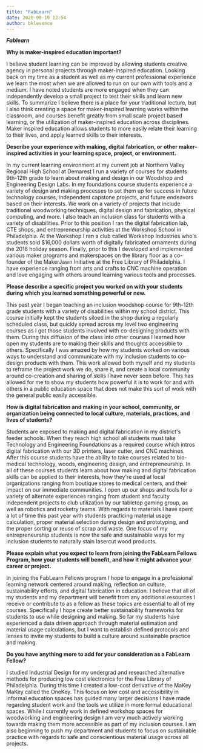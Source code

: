```yaml
---
title: "FabLearn"
date: 2020-08-10 12:54
author: bklevence
---
```


***Fablearn***

**Why is maker-inspired education important?**

I believe student learning can be improved by allowing students creative agency in personal projects through maker-inspired education. Looking back on my time as a student as well as my current professional experience we learn the most when we are allowed to run on our own with tools and a medium. I have noted students are more engaged when they can independently develop a small project to test their skills and learn new skills. To summarize I believe there is a place for your traditional lecture, but I also think creating a space for maker-inspired learning works within the classroom, and courses benefit greatly from small scale project based learning, or the utilization of maker-inspired education across disciplines. Maker inspired education allows students to more easily relate their learning to their lives, and apply learned skills to their interests.

**Describe your experience with making, digital fabrication, or other maker-inspired activities in your learning space, project, or environment.**

In my current learning environment at my current job at Northern Valley Regional High School at Demarest I run a variety of courses for students 9th-12th grade to learn about making and design in our Woodshop and Engineering Design Labs. In my foundations course students experience a variety of design and making processes to set them up for success in future technology courses, independent capstone projects, and future endeavors based on their interests. We work on a variety of projects that include traditional woodworking techniques, digital design and fabrication, physical computing, and more. I also teach an inclusion class for students with a variety of disabilities.  Prior to this position I ran the digital fabrication lab, CTE shops, and entrepreneurship activities at the Workshop School in Philadelphia. At the Workshop I ran a club called Workshop Industries who's students sold $16,000 dollars worth of digitally fabricated ornaments during the 2018 holiday season. Finally, prior to this I developed and implemented various maker programs and makerspaces on the library floor as a co-founder of the MakerJawn Initiative at the Free Library of Philadelphia. I have experience ranging from arts and crafts to CNC machine operation and love engaging with others around learning various tools and processes.


**Please describe a specific project you worked on with your students during which you learned something powerful or new.**

This past year I began teaching an inclusion woodshop course for 9th-12th grade students with a variety of disabilities within my school district. This course initially kept the students siloed in the shop during a regularly scheduled class, but quickly spread across my level two engineering courses as I got those students involved with co-designing products with them. During this diffusion of the class into other courses I learned how open my students are to making their skills and thoughts accessible to others. Specifically I was amazed by how my students worked on various ways to understand and communicate with my inclusion students to co-design products with them. This work allowed both myself and my students to reframe the project work we do, share it, and create a local community around co-creation and sharing of skills I have never seen before. This has allowed for me to show my students how powerful it is to work for and with others in a public education space that does not make this sort of work with the general public easily accessible.

**How is digital fabrication and making in your school, community, or organization being connected to local culture, materials, practices, and lives of students?**

Students are exposed to making and digital fabrication in my district's feeder schools. When they reach high school all students must take Technology and Engineering Foundations as a required course which intros digital fabrication with our 3D printers, laser cutter, and CNC machines. After this course students have the ability to take courses related to bio-medical technology, woods, engineering design, and entrepreneurship. In all of these courses students learn about how making and digital fabrication skills can be applied to their interests, how they're used at local organizations ranging from boutique stores to medical centers, and their impact on our immediate communities. I open up our shops and tools for a variety of alternate experiences ranging from student and faculty independent projects to club utilization by our tabletop gaming group, as well as robotics and rocketry teams. With regards to materials I have spent a lot of time this past year with students practicing material usage calculation, proper material selection during design and prototyping, and the proper sorting or reuse of scrap and waste. One focus of my entrepreneurship students is now the safe and sustainable ways for my inclusion students to naturally stain lasercut wood products.

**Please explain what you expect to learn from joining the FabLearn Fellows Program, how your students will benefit, and how it might advance your career or project.**

In joining the FabLearn Fellows program I hope to engage in a professional learning network centered around making, reflection on culture, sustainability efforts, and digital fabrication in education. I believe that all of my students and my department will benefit from any additional resources I receive or contribute to as a fellow as these topics are essential to all of my courses. Specifically I hope create better sustainability frameworks for students to use while designing and making. So far my students have experienced a data driven approach through material estimation and material usage calculations, but I want to establish defined protocols and lenses to invite my students to build a culture around sustainable practice and making.  

**Do you have anything more to add for your consideration as a FabLearn Fellow?**

I studied Industrial Design for my undergrad and researched alternative methods for producing low cost electronics for the Free Library of Philadelphia. During this time I created a low-cost derivative of the MaKey MaKey called the OneKey. This focus on low cost and accessibility in informal education spaces has guided many larger decisions I have made regarding student work and the tools we utilize in more formal educational spaces.  While I currently work in defined workshop spaces for woodworking and engineering design I am very much actively working towards making them more accessible as part of my inclusion courses. I am also beginning to push my department and students to focus on sustainable practice with regards to safe and conscientious material usage across all projects.
